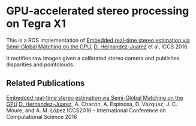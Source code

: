 
# GPU-accelerated stereo processing on Tegra X1

This is a ROS implementation of [Embedded real-time stereo estimation via Semi-Global Matching on the GPU](http://www.sciencedirect.com/science/article/pii/S1877050916306561), [D. Hernandez-Juarez](http://www.cvc.uab.es/people/dhernandez/) et al, ICCS 2016.

It rectifies raw images given a calibrated stereo camera and publishes disparities and pointclouds.

## Related Publications

[Embedded real-time stereo estimation via Semi-Global Matching on the GPU](http://www.sciencedirect.com/science/article/pii/S1877050916306561)
[D. Hernandez-Juarez](http://www.cvc.uab.es/people/dhernandez/), A. Chacón, A. Espinosa, D. Vázquez, J. C. Moure, and A. M. López
ICCS2016 – International Conference on Computational Science 2016

